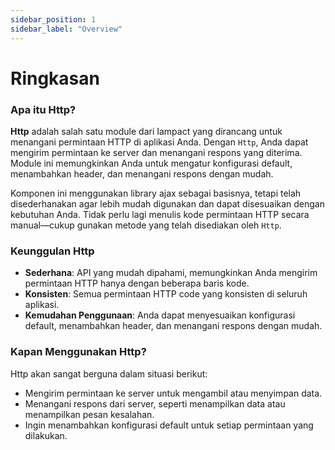 ```yaml
---
sidebar_position: 1
sidebar_label: "Overview"
---
```


# Ringkasan

### Apa itu Http?

**Http** adalah salah satu module dari Iampact yang dirancang untuk menangani permintaan HTTP di aplikasi Anda. Dengan `Http`, Anda dapat mengirim permintaan ke server dan menangani respons yang diterima. Module ini memungkinkan Anda untuk mengatur konfigurasi default, menambahkan header, dan menangani respons dengan mudah.

Komponen ini menggunakan library ajax sebagai basisnya, tetapi telah disederhanakan agar lebih mudah digunakan dan dapat disesuaikan dengan kebutuhan Anda. Tidak perlu lagi menulis kode permintaan HTTP secara manual—cukup gunakan metode yang telah disediakan oleh `Http`.


### Keunggulan Http

- **Sederhana**: API yang mudah dipahami, memungkinkan Anda mengirim permintaan HTTP hanya dengan beberapa baris kode.
- **Konsisten**: Semua permintaan HTTP code yang konsisten di seluruh aplikasi.
- **Kemudahan Penggunaan**: Anda dapat menyesuaikan konfigurasi default, menambahkan header, dan menangani respons dengan mudah.

### Kapan Menggunakan Http?

Http akan sangat berguna dalam situasi berikut:
- Mengirim permintaan ke server untuk mengambil atau menyimpan data.
- Menangani respons dari server, seperti menampilkan data atau menampilkan pesan kesalahan.
- Ingin menambahkan konfigurasi default untuk setiap permintaan yang dilakukan.

<!--
```js
iam.request({
  method: "GET",
  url: "https://jsonplaceholder.typicode.com/posts",
  onBeforeSend: function (res) {
    // Do something
  },
  onSuccess: function (res) {
    // Do something
  },
  onError: function (res) {
    // Do something
  },
  onComplete: function () {
    // Do something
  },
});
``` -->
